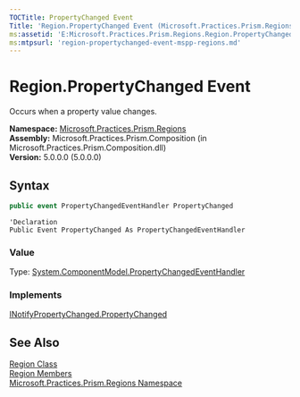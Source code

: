```yaml
---
TOCTitle: PropertyChanged Event
Title: 'Region.PropertyChanged Event (Microsoft.Practices.Prism.Regions)'
ms:assetid: 'E:Microsoft.Practices.Prism.Regions.Region.PropertyChanged'
ms:mtpsurl: 'region-propertychanged-event-mspp-regions.md'
---
```



# Region.PropertyChanged Event

Occurs when a property value changes.

**Namespace:** [Microsoft.Practices.Prism.Regions](/patterns-practices/reference/mspp-regions-namespace)<br/>
**Assembly:** Microsoft.Practices.Prism.Composition (in Microsoft.Practices.Prism.Composition.dll)<br/>
**Version:** 5.0.0.0 (5.0.0.0)

## Syntax

```C#
public event PropertyChangedEventHandler PropertyChanged
```

```VB
'Declaration
Public Event PropertyChanged As PropertyChangedEventHandler
```

### Value

Type: [System.ComponentModel.PropertyChangedEventHandler](http://msdn.microsoft.com/en-us/library/hyza7z75)
### Implements

[INotifyPropertyChanged.PropertyChanged](http://msdn.microsoft.com/en-us/library/ms133023)

## See Also

[Region Class](/patterns-practices/reference/region-class-mspp-regions)<br/>
[Region Members](/patterns-practices/reference/region-members-mspp-regions)<br/>
[Microsoft.Practices.Prism.Regions Namespace](/patterns-practices/reference/mspp-regions-namespace)<br/>